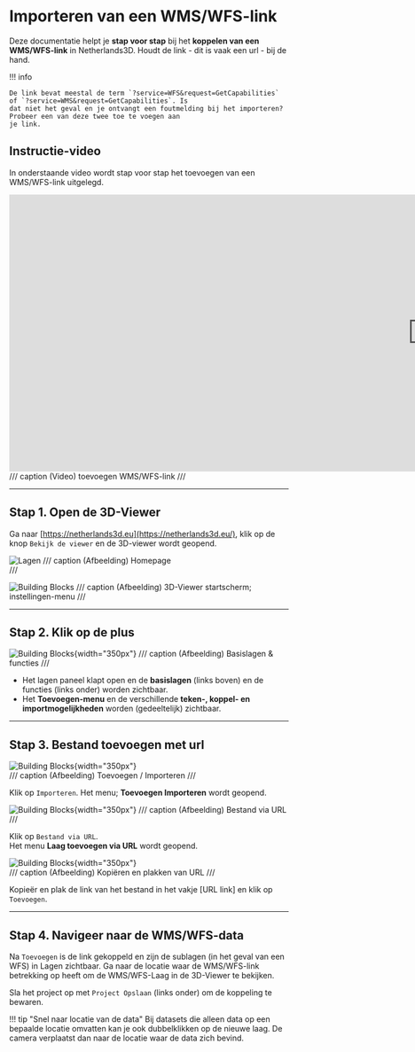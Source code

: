# Importeren van een WMS/WFS-link 

Deze documentatie helpt je **stap voor stap** bij het **koppelen van een WMS/WFS-link** in Netherlands3D.
Houdt de link - dit is vaak een url - bij de hand.

!!! info

    De link bevat meestal de term `?service=WFS&request=GetCapabilities` of `?service=WMS&request=GetCapabilities`. Is 
    dat niet het geval en je ontvangt een foutmelding bij het importeren? Probeer een van deze twee toe te voegen aan 
    je link.  

## **Instructie-video**

In onderstaande video wordt stap voor stap het toevoegen van een WMS/WFS-link uitgelegd.

<iframe width="1517" height="500" src="https://www.youtube.com/embed/FeUruvS2p1Q?si=ZLhhFdRZCGcpzEoO&amp;controls=0" title="YouTube video player" frameborder="0"  referrerpolicy="strict-origin-when-cross-origin" allowfullscreen></iframe>
/// caption
(Video) toevoegen WMS/WFS-link
///

---

## Stap 1. Open de 3D-Viewer

Ga naar [https://netherlands3d.eu](https://netherlands3d.eu/), klik op de knop `Bekijk de viewer` en de 
3D-viewer wordt geopend.

![Lagen](../handleiding/imgs/headliner.png)
/// caption
(Afbeelding) Homepage  
///

![Building Blocks](../handleiding/imgs/3d-viewer.png)
/// caption
(Afbeelding) 3D-Viewer startscherm; instellingen-menu
///

---

## Stap 2. Klik op de plus

<div class="grid" markdown>

![Building Blocks](../handleiding/imgs/lagen.top.bottom.png){width="350px"}
/// caption
(Afbeelding) Basislagen & functies
///

* Het lagen paneel klapt open en de **basislagen** (links boven) en de functies (links onder) worden zichtbaar.
* Het **Toevoegen-menu** en de verschillende **teken-, koppel- en importmogelijkheden** worden (gedeeltelijk) zichtbaar.

</div>

---

## Stap 3. Bestand toevoegen met url

<div class="grid" markdown>

![Building Blocks](../handleiding/imgs/lagen.toevoegen.menu.importeren.png){width="350px"}  
/// caption
(Afbeelding) Toevoegen / Importeren
///

Klik op <code>Importeren</code>. Het menu; <b>Toevoegen Importeren</b> wordt geopend.  
		
</div>

<div class="grid" markdown>

![Building Blocks](../handleiding/imgs/lagen.toevoegen.importeren.png){width="350px"}
/// caption
(Afbeelding) Bestand via URL
///

Klik op `Bestand via URL`.  
Het menu **Laag toevoegen via URL** wordt geopend.  

</div>

<div class="grid" markdown>

![Building Blocks](../handleiding/imgs/lagen.import.url.menu.png){width="350px"}  
/// caption
(Afbeelding) Kopiëren en plakken van URL
///

Kopieër en plak de link van het bestand in het vakje [URL link] en klik op `Toevoegen`.

</div>

---

## Stap 4. Navigeer naar de WMS/WFS-data

Na `Toevoegen` is de link gekoppeld en zijn de sublagen (in het geval van een WFS) in Lagen zichtbaar.
Ga naar de locatie waar de WMS/WFS-link betrekking op heeft om de WMS/WFS-Laag in de 3D-Viewer te bekijken.

Sla het project op met `Project Opslaan` (links onder) om de koppeling te bewaren.

!!! tip "Snel naar locatie van de data"
    Bij datasets die alleen data op een bepaalde locatie omvatten kan je ook dubbelklikken op de nieuwe laag. De camera verplaatst dan naar de locatie waar de data zich bevind.
